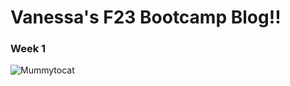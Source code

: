 # Vanessa's F23 Bootcamp Blog!!
### Week 1

![Mummytocat](/workspace/vanessadickey/img/mummytocat.gif)